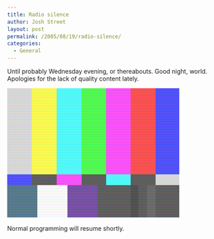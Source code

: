 ```yaml
---
title: Radio silence
author: Josh Street
layout: post
permalink: /2005/08/19/radio-silence/
categories:
  - General
---
```

Until probably Wednesday evening, or thereabouts. Good night, world. Apologies for the lack of quality content lately.

![Test pattern][1]

Normal programming will resume shortly.

 [1]: /blog/wp-content/2005/08/smptebars.gif